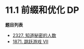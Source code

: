 # 11.1 前缀和优化 DP

**题目列表**

- [2327. 知道秘密的人数](https://leetcode.cn/problems/number-of-people-aware-of-a-secret/description/)
- [1871. 跳跃游戏 VII](https://leetcode.cn/problems/jump-game-vii/description/)
